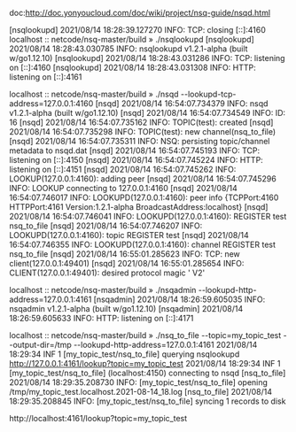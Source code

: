 doc:http://doc.yonyoucloud.com/doc/wiki/project/nsq-guide/nsqd.html

[nsqlookupd] 2021/08/14 18:28:39.127270 INFO: TCP: closing [::]:4160
localhost :: netcode/nsq-master/build » ./nsqlookupd
[nsqlookupd] 2021/08/14 18:28:43.030785 INFO: nsqlookupd v1.2.1-alpha (built w/go1.12.10)
[nsqlookupd] 2021/08/14 18:28:43.031286 INFO: TCP: listening on [::]:4160
[nsqlookupd] 2021/08/14 18:28:43.031308 INFO: HTTP: listening on [::]:4161


localhost :: netcode/nsq-master/build » ./nsqd --lookupd-tcp-address=127.0.0.1:4160
[nsqd] 2021/08/14 16:54:07.734379 INFO: nsqd v1.2.1-alpha (built w/go1.12.10)
[nsqd] 2021/08/14 16:54:07.734549 INFO: ID: 16
[nsqd] 2021/08/14 16:54:07.735162 INFO: TOPIC(test): created
[nsqd] 2021/08/14 16:54:07.735298 INFO: TOPIC(test): new channel(nsq_to_file)
[nsqd] 2021/08/14 16:54:07.735311 INFO: NSQ: persisting topic/channel metadata to nsqd.dat
[nsqd] 2021/08/14 16:54:07.745193 INFO: TCP: listening on [::]:4150
[nsqd] 2021/08/14 16:54:07.745224 INFO: HTTP: listening on [::]:4151
[nsqd] 2021/08/14 16:54:07.745262 INFO: LOOKUP(127.0.0.1:4160): adding peer
[nsqd] 2021/08/14 16:54:07.745296 INFO: LOOKUP connecting to 127.0.0.1:4160
[nsqd] 2021/08/14 16:54:07.746017 INFO: LOOKUPD(127.0.0.1:4160): peer info {TCPPort:4160 HTTPPort:4161 Version:1.2.1-alpha BroadcastAddress:localhost}
[nsqd] 2021/08/14 16:54:07.746041 INFO: LOOKUPD(127.0.0.1:4160): REGISTER test nsq_to_file
[nsqd] 2021/08/14 16:54:07.746207 INFO: LOOKUPD(127.0.0.1:4160): topic REGISTER test
[nsqd] 2021/08/14 16:54:07.746355 INFO: LOOKUPD(127.0.0.1:4160): channel REGISTER test nsq_to_file
[nsqd] 2021/08/14 16:55:01.285623 INFO: TCP: new client(127.0.0.1:49401)
[nsqd] 2021/08/14 16:55:01.285654 INFO: CLIENT(127.0.0.1:49401): desired protocol magic '  V2'


localhost :: netcode/nsq-master/build » ./nsqadmin --lookupd-http-address=127.0.0.1:4161
[nsqadmin] 2021/08/14 18:26:59.605035 INFO: nsqadmin v1.2.1-alpha (built w/go1.12.10)
[nsqadmin] 2021/08/14 18:26:59.605633 INFO: HTTP: listening on [::]:4171


localhost :: netcode/nsq-master/build » ./nsq_to_file --topic=my_topic_test --output-dir=/tmp --lookupd-http-address=127.0.0.1:4161
2021/08/14 18:29:34 INF    1 [my_topic_test/nsq_to_file] querying nsqlookupd http://127.0.0.1:4161/lookup?topic=my_topic_test
2021/08/14 18:29:34 INF    1 [my_topic_test/nsq_to_file] (localhost:4150) connecting to nsqd
[nsq_to_file] 2021/08/14 18:29:35.208730 INFO: [my_topic_test/nsq_to_file] opening /tmp/my_topic_test.localhost.2021-08-14_18.log
[nsq_to_file] 2021/08/14 18:29:35.208845 INFO: [my_topic_test/nsq_to_file] syncing 1 records to disk



http://localhost:4161/lookup?topic=my_topic_test
